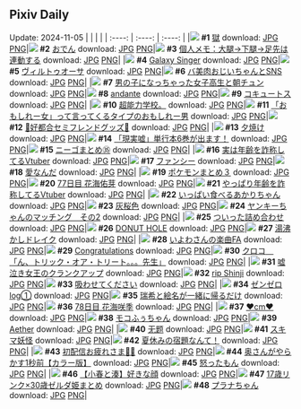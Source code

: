 ## Pixiv Daily
Update: 2024-11-05
|      |      |      |
| :----: | :----: | :----: |
|![](https://pixiv.microyu.workers.dev/c/240x480/img-master/img/2024/11/03/00/30/06/123939353_p0_master1200.jpg) **#1** [獄](https://www.pixiv.net/artworks/123939353) download: [JPG](https://pixiv.microyu.workers.dev/img-original/img/2024/11/03/00/30/06/123939353_p0.jpg) [PNG](https://pixiv.microyu.workers.dev/img-original/img/2024/11/03/00/30/06/123939353_p0.png)|![](https://pixiv.microyu.workers.dev/c/240x480/img-master/img/2024/11/03/20/30/01/123963492_p0_master1200.jpg) **#2** [おでん](https://www.pixiv.net/artworks/123963492) download: [JPG](https://pixiv.microyu.workers.dev/img-original/img/2024/11/03/20/30/01/123963492_p0.jpg) [PNG](https://pixiv.microyu.workers.dev/img-original/img/2024/11/03/20/30/01/123963492_p0.png)|![](https://pixiv.microyu.workers.dev/c/240x480/img-master/img/2024/11/03/06/00/07/123944996_p0_master1200.jpg) **#3** [個人メモ：大腿→下腿→足先は連動する](https://www.pixiv.net/artworks/123944996) download: [JPG](https://pixiv.microyu.workers.dev/img-original/img/2024/11/03/06/00/07/123944996_p0.jpg) [PNG](https://pixiv.microyu.workers.dev/img-original/img/2024/11/03/06/00/07/123944996_p0.png)|
|![](https://pixiv.microyu.workers.dev/c/240x480/img-master/img/2024/11/03/01/18/37/123940775_p0_master1200.jpg) **#4** [Galaxy Singer](https://www.pixiv.net/artworks/123940775) download: [JPG](https://pixiv.microyu.workers.dev/img-original/img/2024/11/03/01/18/37/123940775_p0.jpg) [PNG](https://pixiv.microyu.workers.dev/img-original/img/2024/11/03/01/18/37/123940775_p0.png)|![](https://pixiv.microyu.workers.dev/c/240x480/img-master/img/2024/11/04/00/00/15/123971371_p0_master1200.jpg) **#5** [ヴィルトゥオーサ](https://www.pixiv.net/artworks/123971371) download: [JPG](https://pixiv.microyu.workers.dev/img-original/img/2024/11/04/00/00/15/123971371_p0.jpg) [PNG](https://pixiv.microyu.workers.dev/img-original/img/2024/11/04/00/00/15/123971371_p0.png)|![](https://pixiv.microyu.workers.dev/c/240x480/img-master/img/2024/11/04/00/01/17/123971575_p0_master1200.jpg) **#6** [バ美肉おじいちゃんとSNS](https://www.pixiv.net/artworks/123971575) download: [JPG](https://pixiv.microyu.workers.dev/img-original/img/2024/11/04/00/01/17/123971575_p0.jpg) [PNG](https://pixiv.microyu.workers.dev/img-original/img/2024/11/04/00/01/17/123971575_p0.png)|
|![](https://pixiv.microyu.workers.dev/c/240x480/img-master/img/2024/11/03/00/01/25/123938102_p0_master1200.jpg) **#7** [男の子になっちゃった女子高生と朝チュン](https://www.pixiv.net/artworks/123938102) download: [JPG](https://pixiv.microyu.workers.dev/img-original/img/2024/11/03/00/01/25/123938102_p0.jpg) [PNG](https://pixiv.microyu.workers.dev/img-original/img/2024/11/03/00/01/25/123938102_p0.png)|![](https://pixiv.microyu.workers.dev/c/240x480/img-master/img/2024/11/03/00/00/20/123937863_p0_master1200.jpg) **#8** [andante](https://www.pixiv.net/artworks/123937863) download: [JPG](https://pixiv.microyu.workers.dev/img-original/img/2024/11/03/00/00/20/123937863_p0.jpg) [PNG](https://pixiv.microyu.workers.dev/img-original/img/2024/11/03/00/00/20/123937863_p0.png)|![](https://pixiv.microyu.workers.dev/c/240x480/img-master/img/2024/11/03/00/00/30/123937938_p0_master1200.jpg) **#9** [コキュートス](https://www.pixiv.net/artworks/123937938) download: [JPG](https://pixiv.microyu.workers.dev/img-original/img/2024/11/03/00/00/30/123937938_p0.jpg) [PNG](https://pixiv.microyu.workers.dev/img-original/img/2024/11/03/00/00/30/123937938_p0.png)|
|![](https://pixiv.microyu.workers.dev/c/240x480/img-master/img/2024/11/03/02/46/44/123942078_p0_master1200.jpg) **#10** [超能力学校。](https://www.pixiv.net/artworks/123942078) download: [JPG](https://pixiv.microyu.workers.dev/img-original/img/2024/11/03/02/46/44/123942078_p0.jpg) [PNG](https://pixiv.microyu.workers.dev/img-original/img/2024/11/03/02/46/44/123942078_p0.png)|![](https://pixiv.microyu.workers.dev/c/240x480/img-master/img/2024/11/04/20/33/34/123996905_p0_master1200.jpg) **#11** [「おもしれー女」って言ってくるタイプのおもしれー男](https://www.pixiv.net/artworks/123996905) download: [JPG](https://pixiv.microyu.workers.dev/img-original/img/2024/11/04/20/33/34/123996905_p0.jpg) [PNG](https://pixiv.microyu.workers.dev/img-original/img/2024/11/04/20/33/34/123996905_p0.png)|![](https://pixiv.microyu.workers.dev/c/240x480/img-master/img/2024/11/03/00/09/06/123938576_p0_master1200.jpg) **#12** [💜好都合セミフレンドグッズ💜](https://www.pixiv.net/artworks/123938576) download: [JPG](https://pixiv.microyu.workers.dev/img-original/img/2024/11/03/00/09/06/123938576_p0.jpg) [PNG](https://pixiv.microyu.workers.dev/img-original/img/2024/11/03/00/09/06/123938576_p0.png)|
|![](https://pixiv.microyu.workers.dev/c/240x480/img-master/img/2024/11/03/00/00/25/123937900_p0_master1200.jpg) **#13** [夕焼け](https://www.pixiv.net/artworks/123937900) download: [JPG](https://pixiv.microyu.workers.dev/img-original/img/2024/11/03/00/00/25/123937900_p0.jpg) [PNG](https://pixiv.microyu.workers.dev/img-original/img/2024/11/03/00/00/25/123937900_p0.png)|![](https://pixiv.microyu.workers.dev/c/240x480/img-master/img/2024/11/03/18/01/23/123958872_p0_master1200.jpg) **#14** [「現実嘘」単行本6巻が出ます！](https://www.pixiv.net/artworks/123958872) download: [JPG](https://pixiv.microyu.workers.dev/img-original/img/2024/11/03/18/01/23/123958872_p0.jpg) [PNG](https://pixiv.microyu.workers.dev/img-original/img/2024/11/03/18/01/23/123958872_p0.png)|![](https://pixiv.microyu.workers.dev/c/240x480/img-master/img/2024/11/03/14/26/17/123953786_p0_master1200.jpg) **#15** [ニーゴまとめ㉟](https://www.pixiv.net/artworks/123953786) download: [JPG](https://pixiv.microyu.workers.dev/img-original/img/2024/11/03/14/26/17/123953786_p0.jpg) [PNG](https://pixiv.microyu.workers.dev/img-original/img/2024/11/03/14/26/17/123953786_p0.png)|
|![](https://pixiv.microyu.workers.dev/c/240x480/img-master/img/2024/11/03/21/01/33/123964612_p0_master1200.jpg) **#16** [実は年齢を詐称してるVtuber](https://www.pixiv.net/artworks/123964612) download: [JPG](https://pixiv.microyu.workers.dev/img-original/img/2024/11/03/21/01/33/123964612_p0.jpg) [PNG](https://pixiv.microyu.workers.dev/img-original/img/2024/11/03/21/01/33/123964612_p0.png)|![](https://pixiv.microyu.workers.dev/c/240x480/img-master/img/2024/11/04/17/27/05/123991199_p0_master1200.jpg) **#17** [ファンシー](https://www.pixiv.net/artworks/123991199) download: [JPG](https://pixiv.microyu.workers.dev/img-original/img/2024/11/04/17/27/05/123991199_p0.jpg) [PNG](https://pixiv.microyu.workers.dev/img-original/img/2024/11/04/17/27/05/123991199_p0.png)|![](https://pixiv.microyu.workers.dev/c/240x480/img-master/img/2024/11/04/00/00/25/123971425_p0_master1200.jpg) **#18** [愛なんだ](https://www.pixiv.net/artworks/123971425) download: [JPG](https://pixiv.microyu.workers.dev/img-original/img/2024/11/04/00/00/25/123971425_p0.jpg) [PNG](https://pixiv.microyu.workers.dev/img-original/img/2024/11/04/00/00/25/123971425_p0.png)|
|![](https://pixiv.microyu.workers.dev/c/240x480/img-master/img/2024/11/04/12/08/06/123984432_p0_master1200.jpg) **#19** [ポケモンまとめ３](https://www.pixiv.net/artworks/123984432) download: [JPG](https://pixiv.microyu.workers.dev/img-original/img/2024/11/04/12/08/06/123984432_p0.jpg) [PNG](https://pixiv.microyu.workers.dev/img-original/img/2024/11/04/12/08/06/123984432_p0.png)|![](https://pixiv.microyu.workers.dev/c/240x480/img-master/img/2024/11/03/23/43/08/123970647_p0_master1200.jpg) **#20** [77日目 花海佑芽](https://www.pixiv.net/artworks/123970647) download: [JPG](https://pixiv.microyu.workers.dev/img-original/img/2024/11/03/23/43/08/123970647_p0.jpg) [PNG](https://pixiv.microyu.workers.dev/img-original/img/2024/11/03/23/43/08/123970647_p0.png)|![](https://pixiv.microyu.workers.dev/c/240x480/img-master/img/2024/11/04/21/02/29/123997949_p0_master1200.jpg) **#21** [やっぱり年齢を詐称してるVtuber](https://www.pixiv.net/artworks/123997949) download: [JPG](https://pixiv.microyu.workers.dev/img-original/img/2024/11/04/21/02/29/123997949_p0.jpg) [PNG](https://pixiv.microyu.workers.dev/img-original/img/2024/11/04/21/02/29/123997949_p0.png)|
|![](https://pixiv.microyu.workers.dev/c/240x480/img-master/img/2024/11/03/23/10/15/123969372_p0_master1200.jpg) **#22** [いっぱい食べるあかりちゃん](https://www.pixiv.net/artworks/123969372) download: [JPG](https://pixiv.microyu.workers.dev/img-original/img/2024/11/03/23/10/15/123969372_p0.jpg) [PNG](https://pixiv.microyu.workers.dev/img-original/img/2024/11/03/23/10/15/123969372_p0.png)|![](https://pixiv.microyu.workers.dev/c/240x480/img-master/img/2024/11/03/17/59/37/123954621_p0_master1200.jpg) **#23** [灰桜色](https://www.pixiv.net/artworks/123954621) download: [JPG](https://pixiv.microyu.workers.dev/img-original/img/2024/11/03/17/59/37/123954621_p0.jpg) [PNG](https://pixiv.microyu.workers.dev/img-original/img/2024/11/03/17/59/37/123954621_p0.png)|![](https://pixiv.microyu.workers.dev/c/240x480/img-master/img/2024/11/03/08/24/38/123946785_p0_master1200.jpg) **#24** [ヤンキーちゃんのマッチング　その2](https://www.pixiv.net/artworks/123946785) download: [JPG](https://pixiv.microyu.workers.dev/img-original/img/2024/11/03/08/24/38/123946785_p0.jpg) [PNG](https://pixiv.microyu.workers.dev/img-original/img/2024/11/03/08/24/38/123946785_p0.png)|
|![](https://pixiv.microyu.workers.dev/c/240x480/img-master/img/2024/11/04/17/31/16/123991336_p0_master1200.jpg) **#25** [ついった詰め合わせ](https://www.pixiv.net/artworks/123991336) download: [JPG](https://pixiv.microyu.workers.dev/img-original/img/2024/11/04/17/31/16/123991336_p0.jpg) [PNG](https://pixiv.microyu.workers.dev/img-original/img/2024/11/04/17/31/16/123991336_p0.png)|![](https://pixiv.microyu.workers.dev/c/240x480/img-master/img/2024/11/04/10/40/09/123982704_p0_master1200.jpg) **#26** [DONUT HOLE](https://www.pixiv.net/artworks/123982704) download: [JPG](https://pixiv.microyu.workers.dev/img-original/img/2024/11/04/10/40/09/123982704_p0.jpg) [PNG](https://pixiv.microyu.workers.dev/img-original/img/2024/11/04/10/40/09/123982704_p0.png)|![](https://pixiv.microyu.workers.dev/c/240x480/img-master/img/2024/11/04/20/37/21/123996993_p0_master1200.jpg) **#27** [湯沸かしドレイク](https://www.pixiv.net/artworks/123996993) download: [JPG](https://pixiv.microyu.workers.dev/img-original/img/2024/11/04/20/37/21/123996993_p0.jpg) [PNG](https://pixiv.microyu.workers.dev/img-original/img/2024/11/04/20/37/21/123996993_p0.png)|
|![](https://pixiv.microyu.workers.dev/c/240x480/img-master/img/2024/11/04/10/52/53/123982906_p0_master1200.jpg) **#28** [いよわさんの楽曲FA](https://www.pixiv.net/artworks/123982906) download: [JPG](https://pixiv.microyu.workers.dev/img-original/img/2024/11/04/10/52/53/123982906_p0.jpg) [PNG](https://pixiv.microyu.workers.dev/img-original/img/2024/11/04/10/52/53/123982906_p0.png)|![](https://pixiv.microyu.workers.dev/c/240x480/img-master/img/2024/11/04/00/47/47/123973394_p0_master1200.jpg) **#29** [Congratulations](https://www.pixiv.net/artworks/123973394) download: [JPG](https://pixiv.microyu.workers.dev/img-original/img/2024/11/04/00/47/47/123973394_p0.jpg) [PNG](https://pixiv.microyu.workers.dev/img-original/img/2024/11/04/00/47/47/123973394_p0.png)|![](https://pixiv.microyu.workers.dev/c/240x480/img-master/img/2024/11/03/08/00/08/123946427_p0_master1200.jpg) **#30** [クロコ　「ん、トリック・オア・トリート。。。先生」](https://www.pixiv.net/artworks/123946427) download: [JPG](https://pixiv.microyu.workers.dev/img-original/img/2024/11/03/08/00/08/123946427_p0.jpg) [PNG](https://pixiv.microyu.workers.dev/img-original/img/2024/11/03/08/00/08/123946427_p0.png)|
|![](https://pixiv.microyu.workers.dev/c/240x480/img-master/img/2024/11/03/12/03/38/123950845_p0_master1200.jpg) **#31** [嘘泣き女王のクランクアップ](https://www.pixiv.net/artworks/123950845) download: [JPG](https://pixiv.microyu.workers.dev/img-original/img/2024/11/03/12/03/38/123950845_p0.jpg) [PNG](https://pixiv.microyu.workers.dev/img-original/img/2024/11/03/12/03/38/123950845_p0.png)|![](https://pixiv.microyu.workers.dev/c/240x480/img-master/img/2024/11/03/05/42/09/123944803_p0_master1200.jpg) **#32** [rip Shinji](https://www.pixiv.net/artworks/123944803) download: [JPG](https://pixiv.microyu.workers.dev/img-original/img/2024/11/03/05/42/09/123944803_p0.jpg) [PNG](https://pixiv.microyu.workers.dev/img-original/img/2024/11/03/05/42/09/123944803_p0.png)|![](https://pixiv.microyu.workers.dev/c/240x480/img-master/img/2024/11/04/14/21/16/123987096_p0_master1200.jpg) **#33** [吸わせてください](https://www.pixiv.net/artworks/123987096) download: [JPG](https://pixiv.microyu.workers.dev/img-original/img/2024/11/04/14/21/16/123987096_p0.jpg) [PNG](https://pixiv.microyu.workers.dev/img-original/img/2024/11/04/14/21/16/123987096_p0.png)|
|![](https://pixiv.microyu.workers.dev/c/240x480/img-master/img/2024/11/03/23/47/43/123970820_p0_master1200.jpg) **#34** [ゼンゼロlog①](https://www.pixiv.net/artworks/123970820) download: [JPG](https://pixiv.microyu.workers.dev/img-original/img/2024/11/03/23/47/43/123970820_p0.jpg) [PNG](https://pixiv.microyu.workers.dev/img-original/img/2024/11/03/23/47/43/123970820_p0.png)|![](https://pixiv.microyu.workers.dev/c/240x480/img-master/img/2024/11/03/21/35/37/123965815_p0_master1200.jpg) **#35** [瑞希と絵名が一緒に帰るだけ](https://www.pixiv.net/artworks/123965815) download: [JPG](https://pixiv.microyu.workers.dev/img-original/img/2024/11/03/21/35/37/123965815_p0.jpg) [PNG](https://pixiv.microyu.workers.dev/img-original/img/2024/11/03/21/35/37/123965815_p0.png)|![](https://pixiv.microyu.workers.dev/c/240x480/img-master/img/2024/11/04/12/13/55/123984555_p0_master1200.jpg) **#36** [78日目 花海咲季](https://www.pixiv.net/artworks/123984555) download: [JPG](https://pixiv.microyu.workers.dev/img-original/img/2024/11/04/12/13/55/123984555_p0.jpg) [PNG](https://pixiv.microyu.workers.dev/img-original/img/2024/11/04/12/13/55/123984555_p0.png)|
|![](https://pixiv.microyu.workers.dev/c/240x480/img-master/img/2024/11/03/21/09/11/123964886_p0_master1200.jpg) **#37** [♥cm♥](https://www.pixiv.net/artworks/123964886) download: [JPG](https://pixiv.microyu.workers.dev/img-original/img/2024/11/03/21/09/11/123964886_p0.jpg) [PNG](https://pixiv.microyu.workers.dev/img-original/img/2024/11/03/21/09/11/123964886_p0.png)|![](https://pixiv.microyu.workers.dev/c/240x480/img-master/img/2024/11/03/00/06/43/123938462_p0_master1200.jpg) **#38** [モコふぅちゃん](https://www.pixiv.net/artworks/123938462) download: [JPG](https://pixiv.microyu.workers.dev/img-original/img/2024/11/03/00/06/43/123938462_p0.jpg) [PNG](https://pixiv.microyu.workers.dev/img-original/img/2024/11/03/00/06/43/123938462_p0.png)|![](https://pixiv.microyu.workers.dev/c/240x480/img-master/img/2024/11/03/10/38/34/123949013_p0_master1200.jpg) **#39** [Aether](https://www.pixiv.net/artworks/123949013) download: [JPG](https://pixiv.microyu.workers.dev/img-original/img/2024/11/03/10/38/34/123949013_p0.jpg) [PNG](https://pixiv.microyu.workers.dev/img-original/img/2024/11/03/10/38/34/123949013_p0.png)|
|![](https://pixiv.microyu.workers.dev/c/240x480/img-master/img/2024/11/04/00/00/12/123971355_p0_master1200.jpg) **#40** [无题](https://www.pixiv.net/artworks/123971355) download: [JPG](https://pixiv.microyu.workers.dev/img-original/img/2024/11/04/00/00/12/123971355_p0.jpg) [PNG](https://pixiv.microyu.workers.dev/img-original/img/2024/11/04/00/00/12/123971355_p0.png)|![](https://pixiv.microyu.workers.dev/c/240x480/img-master/img/2024/11/03/19/13/28/123961025_p0_master1200.jpg) **#41** [スキマ妖怪](https://www.pixiv.net/artworks/123961025) download: [JPG](https://pixiv.microyu.workers.dev/img-original/img/2024/11/03/19/13/28/123961025_p0.jpg) [PNG](https://pixiv.microyu.workers.dev/img-original/img/2024/11/03/19/13/28/123961025_p0.png)|![](https://pixiv.microyu.workers.dev/c/240x480/img-master/img/2024/11/03/00/16/49/123938859_p0_master1200.jpg) **#42** [夏休みの宿題なんて！](https://www.pixiv.net/artworks/123938859) download: [JPG](https://pixiv.microyu.workers.dev/img-original/img/2024/11/03/00/16/49/123938859_p0.jpg) [PNG](https://pixiv.microyu.workers.dev/img-original/img/2024/11/03/00/16/49/123938859_p0.png)|
|![](https://pixiv.microyu.workers.dev/c/240x480/img-master/img/2024/11/03/10/50/20/123949219_p0_master1200.jpg) **#43** [初配信お疲れさま🎀🐾](https://www.pixiv.net/artworks/123949219) download: [JPG](https://pixiv.microyu.workers.dev/img-original/img/2024/11/03/10/50/20/123949219_p0.jpg) [PNG](https://pixiv.microyu.workers.dev/img-original/img/2024/11/03/10/50/20/123949219_p0.png)|![](https://pixiv.microyu.workers.dev/c/240x480/img-master/img/2024/11/03/00/05/31/123938394_p0_master1200.jpg) **#44** [奥さんがやらかす1秒前【カラー版】](https://www.pixiv.net/artworks/123938394) download: [JPG](https://pixiv.microyu.workers.dev/img-original/img/2024/11/03/00/05/31/123938394_p0.jpg) [PNG](https://pixiv.microyu.workers.dev/img-original/img/2024/11/03/00/05/31/123938394_p0.png)|![](https://pixiv.microyu.workers.dev/c/240x480/img-master/img/2024/11/03/21/46/35/123966198_p0_master1200.jpg) **#45** [怒ったもん](https://www.pixiv.net/artworks/123966198) download: [JPG](https://pixiv.microyu.workers.dev/img-original/img/2024/11/03/21/46/35/123966198_p0.jpg) [PNG](https://pixiv.microyu.workers.dev/img-original/img/2024/11/03/21/46/35/123966198_p0.png)|
|![](https://pixiv.microyu.workers.dev/c/240x480/img-master/img/2024/11/04/21/40/11/123999286_p0_master1200.jpg) **#46** [【小春と湊】好きな顔](https://www.pixiv.net/artworks/123999286) download: [JPG](https://pixiv.microyu.workers.dev/img-original/img/2024/11/04/21/40/11/123999286_p0.jpg) [PNG](https://pixiv.microyu.workers.dev/img-original/img/2024/11/04/21/40/11/123999286_p0.png)|![](https://pixiv.microyu.workers.dev/c/240x480/img-master/img/2024/11/04/00/17/40/123972330_p0_master1200.jpg) **#47** [17歳リンク×30歳ゼルダ姫まとめ](https://www.pixiv.net/artworks/123972330) download: [JPG](https://pixiv.microyu.workers.dev/img-original/img/2024/11/04/00/17/40/123972330_p0.jpg) [PNG](https://pixiv.microyu.workers.dev/img-original/img/2024/11/04/00/17/40/123972330_p0.png)|![](https://pixiv.microyu.workers.dev/c/240x480/img-master/img/2024/11/03/00/06/43/123938463_p0_master1200.jpg) **#48** [プラナちゃん](https://www.pixiv.net/artworks/123938463) download: [JPG](https://pixiv.microyu.workers.dev/img-original/img/2024/11/03/00/06/43/123938463_p0.jpg) [PNG](https://pixiv.microyu.workers.dev/img-original/img/2024/11/03/00/06/43/123938463_p0.png)|
